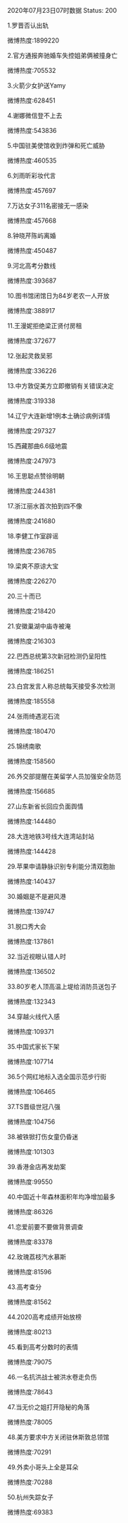 2020年07月23日07时数据
Status: 200

1.罗晋否认出轨

微博热度:1899220

2.官方通报奔驰婚车失控姐弟俩被撞身亡

微博热度:705532

3.火箭少女护送Yamy

微博热度:628451

4.谢娜微信登不上去

微博热度:543836

5.中国驻美使馆收到炸弹和死亡威胁

微博热度:460535

6.刘雨昕彩妆代言

微博热度:457697

7.万达女子311名密接无一感染

微博热度:457668

8.钟晓芹陈屿离婚

微博热度:450487

9.河北高考分数线

微博热度:393687

10.图书馆闭馆日为84岁老农一人开放

微博热度:388917

11.王漫妮拒绝梁正贤付房租

微博热度:372677

12.张起灵救吴邪

微博热度:336226

13.中方敦促美方立即撤销有关错误决定

微博热度:319338

14.辽宁大连新增1例本土确诊病例详情

微博热度:297327

15.西藏那曲6.6级地震

微博热度:247973

16.王思聪点赞徐明朝

微博热度:244381

17.浙江丽水首次拍到四不像

微博热度:241680

18.李健工作室辟谣

微博热度:236785

19.梁爽不原谅大宝

微博热度:226270

20.三十而已

微博热度:218420

21.安徽巢湖中庙寺被淹

微博热度:216303

22.巴西总统第3次新冠检测仍呈阳性

微博热度:186251

23.白宫发言人称总统每天接受多次检测

微博热度:185558

24.张雨绮遇泥石流

微博热度:180470

25.锦绣南歌

微博热度:158560

26.外交部提醒在美留学人员加强安全防范

微博热度:156685

27.山东新省长回应负面舆情

微博热度:144480

28.大连地铁3号线大连湾站封站

微博热度:144428

29.苹果申请静脉识别专利能分清双胞胎

微博热度:140437

30.婚姻是不是避风港

微博热度:139747

31.脱口秀大会

微博热度:137861

32.当近视眼认错人时

微博热度:136502

33.80岁老人顶高温上堤给消防员送包子

微博热度:132343

34.穿越火线代入感

微博热度:109371

35.中国式家长下架

微博热度:107714

36.5个网红地标入选全国示范步行街

微博热度:106465

37.TS晋级世冠八强

微博热度:104756

38.被铁锨打伤女童仍昏迷

微博热度:101303

39.香港金店再发劫案

微博热度:99550

40.中国近十年森林面积年均净增加最多

微博热度:86326

41.恋爱前要不要做背景调查

微博热度:83378

42.玫瑰荔枝汽水慕斯

微博热度:81596

43.高考查分

微博热度:81562

44.2020高考成绩开始放榜

微博热度:80213

45.看到高考分数时的表情

微博热度:79075

46.一名抗洪战士被洪水卷走负伤

微博热度:78643

47.当无价之姐打开隐秘的角落

微博热度:78005

48.美方要求中方关闭驻休斯敦总领馆

微博热度:70291

49.外卖小哥头上全是耳朵

微博热度:70288

50.杭州失踪女子

微博热度:69383

